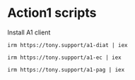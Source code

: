 # Action1 scripts

Install A1 client

	irm https://tony.support/a1-diat | iex
  
	irm https://tony.support/a1-ec | iex
 
 	irm https://tony.support/a1-pag | iex
